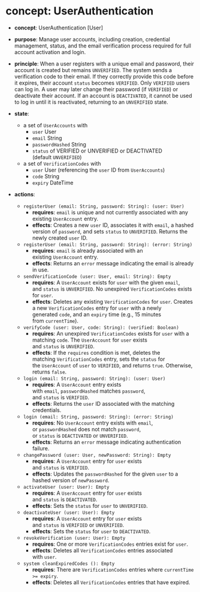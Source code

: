 # concept: UserAuthentication

- **concept**: UserAuthentication [User]
    
- **purpose**: Manage user accounts, including creation, credential management, status, and the email verification process required for full account activation and login.
    
- **principle**: When a user registers with a unique email and password, their account is created but remains `UNVERIFIED`. The system sends a verification code to their email. If they correctly provide this code before it expires, their account `status` becomes `VERIFIED`. Only `VERIFIED` users can log in. A user may later change their password (if `VERIFIED`) or deactivate their account. If an account is `DEACTIVATED`, it cannot be used to log in until it is reactivated, returning to an `UNVERIFIED` state.
    
- **state**:
    
    - a set of `UserAccounts` with
        - `user` User
        - `email` String
        - `passwordHashed` String
        - `status` of VERIFIED or UNVERIFIED or DEACTIVATED (default `UNVERIFIED`)
    - a set of `VerificationCodes` with
        - `user` User (referencing the `user` ID from `UserAccounts`)
        - `code` String
        - `expiry` DateTime
- **actions**:
    
    - `registerUser (email: String, password: String): (user: User)`
        - **requires**: `email` is unique and not currently associated with any existing `UserAccount` entry.
        - **effects**: Creates a new `user` ID, associates it with `email`, a hashed version of `password`, and sets `status` to `UNVERIFIED`. Returns the newly created `user` ID.
    - `registerUser (email: String, password: String): (error: String)`
        - **requires**: `email` is already associated with an existing `UserAccount` entry.
        - **effects**: Returns an `error` message indicating the email is already in use.
    - `sendVerificationCode (user: User, email: String): Empty`
        - **requires**: A `UserAccount` exists for `user` with the given `email`, and `status` is `UNVERIFIED`. No unexpired `VerificationCodes` exists for `user`.
        - **effects**: Deletes any existing `VerificationCodes` for `user`. Creates a new `VerificationCodes` entry for `user` with a newly generated `code`, and an `expiry` time (e.g., 15 minutes from `currentTime`).
    - `verifyCode (user: User, code: String): (verified: Boolean)`
        - **requires**: An unexpired `VerificationCodes` exists for `user` with a matching `code`. The `UserAccount` for `user` exists and `status` is `UNVERIFIED`.
        - **effects**: If the `requires` condition is met, deletes the matching `VerificationCodes` entry, sets the `status` for the `UserAccount` of `user` to `VERIFIED`, and returns `true`. Otherwise, returns `false`.
    - `login (email: String, password: String): (user: User)`
        - **requires**: A `UserAccount` entry exists with `email`, `passwordHashed` matches `password`, and `status` is `VERIFIED`.
        - **effects**: Returns the `user` ID associated with the matching credentials.
    - `login (email: String, password: String): (error: String)`
        - **requires**: No `UserAccount` entry exists with `email`, or `passwordHashed` does not match `password`, or `status` is `DEACTIVATED` or `UNVERIFIED`.
        - **effects**: Returns an `error` message indicating authentication failure.
    - `changePassword (user: User, newPassword: String): Empty`
        - **requires**: A `UserAccount` entry for `user` exists and `status` is `VERIFIED`.
        - **effects**: Updates the `passwordHashed` for the given `user` to a hashed version of `newPassword`.
    - `activateUser (user: User): Empty`
        - **requires**: A `UserAccount` entry for `user` exists and `status` is `DEACTIVATED`.
        - **effects**: Sets the `status` for `user` to `UNVERIFIED`.
    - `deactivateUser (user: User): Empty`
        - **requires**: A `UserAccount` entry for `user` exists and `status` is `VERIFIED` or `UNVERIFIED`.
        - **effects**: Sets the `status` for `user` to `DEACTIVATED`.
    - `revokeVerification (user: User): Empty`
        - **requires**: One or more `VerificationCodes` entries exist for `user`.
        - **effects**: Deletes all `VerificationCodes` entries associated with `user`.
    - `system cleanExpiredCodes (): Empty`
        - **requires**: There are `VerificationCodes` entries where `currentTime >= expiry`.
        - **effects**: Deletes all `VerificationCodes` entries that have expired.


